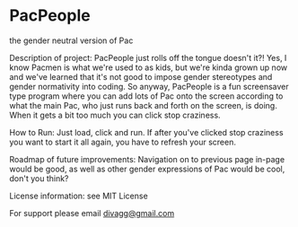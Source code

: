 # PacPeople
the gender neutral version of Pac

Description of project: PacPeople just rolls off the tongue doesn't it?!  Yes, I know Pacmen is what we're used to as kids, but we're kinda grown up now and we've learned that it's not good to impose gender stereotypes and gender normativity into coding. So anyway, PacPeople is a fun screensaver type program where you can add lots of Pac onto the screen according to what the main Pac, who just runs back and forth on the screen, is doing.  When it gets a bit too much you can click stop craziness. 


How to Run: Just load, click and run.  If after you've clicked stop craziness you want to start it all again, you have to refresh your screen. 

Roadmap of future improvements: Navigation on to previous page in-page would be good, as well as other gender expressions of Pac would be cool, don't you think? 


License information:  see MIT License 

For support please email divagg@gmail.com
